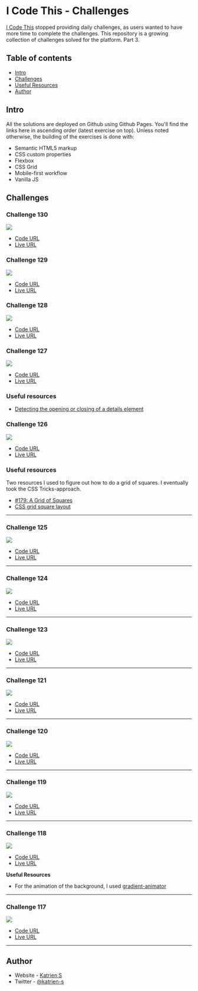 # I Code This - Challenges

[I Code This](https://iCodeThis.com/?ref=Katrien) stopped providing daily challenges, as users wanted to have more time to complete the challenges. This repository is a growing collection of challenges solved for the platform. Part 3.

## Table of contents

- [Intro](#intro)
- [Challenges](#challenges)
- [Useful Resources](#usefulresources)
- [Author](#author)

## Intro

All the solutions are deployed on Github using Github Pages. You'll find the links here in ascending order (latest exercise on top).
Unless noted otherwise, the building of the exercises is done with:

- Semantic HTML5 markup
- CSS custom properties
- Flexbox
- CSS Grid
- Mobile-first workflow
- Vanilla JS

## Challenges

### Challenge 130

![](screenshots/130-dashboard-ui.jpg)

- [Code URL](https://github.com/katrien-s/icodethis-challenges/tree/main/130-dashboard-ui)
- [Live URL](https://katrien-s.github.io/icodethis-challenges/130-dashboard-ui)

### Challenge 129

![](screenshots/129-countdown.jpg)

- [Code URL](https://github.com/katrien-s/icodethis-challenges/tree/main/129-countdown)
- [Live URL](https://katrien-s.github.io/icodethis-challenges/129-countdown)

### Challenge 128

![](screenshots/128-blog-post.jpg)

- [Code URL](https://github.com/katrien-s/icodethis-challenges/tree/main/128-blog-post)
- [Live URL](https://katrien-s.github.io/icodethis-challenges/128-blog-post)

### Challenge 127

![](screenshots/127-accordion.jpg)

- [Code URL](https://github.com/katrien-s/icodethis-challenges/tree/main/127-accordion)
- [Live URL](https://katrien-s.github.io/icodethis-challenges/127-accordion)

### Useful resources

- [Detecting the opening or closing of a details element](https://stackoverflow.com/questions/7363117/detecting-the-opening-or-closing-of-a-details-element)

### Challenge 126

![](screenshots/126-social-profile.jpg)

- [Code URL](https://github.com/katrien-s/icodethis-challenges/tree/main/126-social-profile)
- [Live URL](https://katrien-s.github.io/icodethis-challenges/126-social-profile)

### Useful resources

Two resources I used to figure out how to do a grid of squares. I eventually took the CSS Tricks-approach.

- [#179: A Grid of Squares](https://css-tricks.com/videos/179-a-grid-of-squares/)
- [CSS grid square layout](https://stackoverflow.com/questions/54927180/css-grid-square-layout)

---

### Challenge 125

![](screenshots/125-job-list.jpg)

- [Code URL](https://github.com/katrien-s/icodethis-challenges/tree/main/125-job-list)
- [Live URL](https://katrien-s.github.io/icodethis-challenges/125-job-list)

---

### Challenge 124

![](screenshots/124-coming-soon.jpg)

- [Code URL](https://github.com/katrien-s/icodethis-challenges/tree/main/124-coming-soon)
- [Live URL](https://katrien-s.github.io/icodethis-challenges/124-coming-soon)

---

### Challenge 123

![](screenshots/123-contraction-timer.jpg)

- [Code URL](https://github.com/katrien-s/icodethis-challenges/tree/main/123-contraction-timer)
- [Live URL](https://katrien-s.github.io/icodethis-challenges/123-contraction-timer)

---

### Challenge 121

![](screenshots/121-blog-comps.jpg)

- [Code URL](https://github.com/katrien-s/icodethis-challenges/tree/main/121-blog-comps)
- [Live URL](https://katrien-s.github.io/icodethis-challenges/121-blog-comps)

---

### Challenge 120

![](screenshots/120-sync-component.jpg)

- [Code URL](https://github.com/katrien-s/icodethis-challenges/tree/main/120-sync-component)
- [Live URL](https://katrien-s.github.io/icodethis-challenges/120-sync-component)

---

### Challenge 119

![](screenshots/119-jo-s-burger-event.jpg)

- [Code URL](https://github.com/katrien-s/icodethis-challenges/tree/main/119-jo-s-burger-event)
- [Live URL](https://katrien-s.github.io/icodethis-challenges/119-jo-s-burger-event)

---

### Challenge 118

![](screenshots/118-pricing-table.jpg)

- [Code URL](https://github.com/katrien-s/icodethis-challenges/tree/main/118-pricing-table)
- [Live URL](https://katrien-s.github.io/icodethis-challenges/118-pricing-table)

**Useful Resources**

- For the animation of the background, I used [gradient-animator](https://www.gradient-animator.com/)

---

### Challenge 117

![](screenshots/117-movie-card.jpg)

- [Code URL](https://github.com/katrien-s/icodethis-challenges/tree/main/117-movie-card)
- [Live URL](https://katrien-s.github.io/icodethis-challenges/117-movie-card)

---

## Author

- Website - [Katrien S](https://www.katriens.be)
- Twitter - [@katrien-s](https://www.twitter.com/katrien-s)
